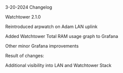 3-20-2024 Changelog

Watchtower 2.1.0

Reintroduced arpwatch on Adam LAN uplink

Added Watchtower Total RAM usage graph to Grafana

Other minor Grafana improvements

Result of changes:

Additional visibility into LAN and Watchtower Stack

